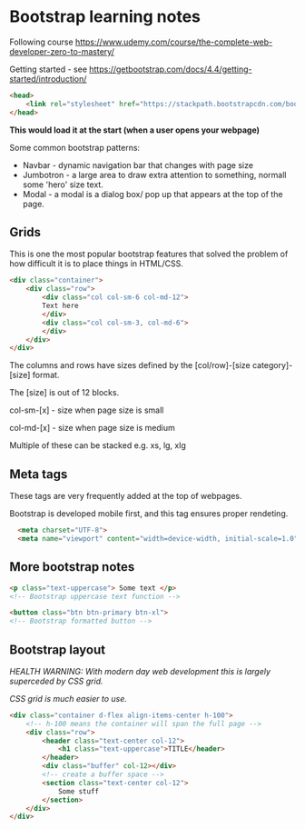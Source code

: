 # Bootstrap learning notes
Following course https://www.udemy.com/course/the-complete-web-developer-zero-to-mastery/


Getting started - see https://getbootstrap.com/docs/4.4/getting-started/introduction/
``` html
<head>
    <link rel="stylesheet" href="https://stackpath.bootstrapcdn.com/bootstrap/4.4.1/css/bootstrap.min.css" integrity="sha384-Vkoo8x4CGsO3+Hhxv8T/Q5PaXtkKtu6ug5TOeNV6gBiFeWPGFN9MuhOf23Q9Ifjh" crossorigin="anonymous">
</head>
```
**This would load it at the start (when a user opens your webpage)**

Some common bootstrap patterns:

* Navbar - dynamic navigation bar that changes with page size
* Jumbotron - a large area to draw extra attention to something, normall some 'hero' size text.
* Modal - a modal is a dialog box/ pop up that appears at the top of the page.

## Grids

This is one the most popular bootstrap features that solved the problem of  
how difficult it is to place things in HTML/CSS.

``` html
<div class="container">
    <div class="row">
        <div class="col col-sm-6 col-md-12">
        Text here
        </div>
        <div class="col col-sm-3, col-md-6">
        </div>
    </div>
</div>
```
The columns and rows have sizes defined by the [col/row]-[size category]-[size] format. 
 
The [size] is out of 12 blocks. 

col-sm-[x] - size when page size is small 

col-md-[x] - size when page size is medium 

Multiple of these can be stacked e.g. xs, lg, xlg

## Meta tags

These tags are very frequently added at the top of webpages.
 
Bootstrap is developed mobile first, and this tag ensures proper rendeting.

``` html
  <meta charset="UTF-8">
  <meta name="viewport" content="width=device-width, initial-scale=1.0">
```

## More bootstrap notes

``` html
<p class="text-uppercase"> Some text </p>
<!-- Bootstrap uppercase text function -->

<button class="btn btn-primary btn-xl">
<!-- Bootstrap formatted button -->

```

## Bootstrap layout

*HEALTH WARNING: With modern day web development this is largely superceded by CSS grid.*
 
*CSS grid is much easier to use.*

``` html
<div class="container d-flex align-items-center h-100">
    <!-- h-100 means the container will span the full page -->
    <div class="row">
        <header class="text-center col-12"> 
            <h1 class="text-uppercase">TITLE</header>
        </header>
        <div class="buffer" col-12></div>
        <!-- create a buffer space -->
        <section class="text-center col-12">
            Some stuff
        </section>
    </div>
</div>
```

## 